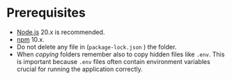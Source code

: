 # Prerequisites

* [Node.js](https://nodejs.org/en/) 20.x is recommended.
* [npm](https://www.npmjs.com/) 10.x.
* Do not delete any file in (`package-lock.json` ) the folder.
* When _copying_ folders remember also to copy hidden files like `.env`. This is important because `.env` files often contain environment variables crucial for running the application correctly.
